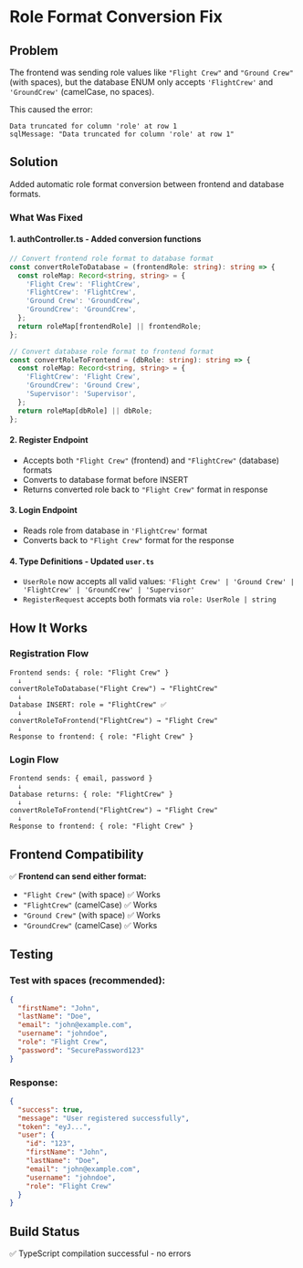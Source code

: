 # Role Format Conversion Fix

## Problem
The frontend was sending role values like `"Flight Crew"` and `"Ground Crew"` (with spaces), but the database ENUM only accepts `'FlightCrew'` and `'GroundCrew'` (camelCase, no spaces).

This caused the error:
```
Data truncated for column 'role' at row 1
sqlMessage: "Data truncated for column 'role' at row 1"
```

## Solution
Added automatic role format conversion between frontend and database formats.

### What Was Fixed

#### 1. **authController.ts** - Added conversion functions
```typescript
// Convert frontend role format to database format
const convertRoleToDatabase = (frontendRole: string): string => {
  const roleMap: Record<string, string> = {
    'Flight Crew': 'FlightCrew',
    'FlightCrew': 'FlightCrew',
    'Ground Crew': 'GroundCrew',
    'GroundCrew': 'GroundCrew',
  };
  return roleMap[frontendRole] || frontendRole;
};

// Convert database role format to frontend format
const convertRoleToFrontend = (dbRole: string): string => {
  const roleMap: Record<string, string> = {
    'FlightCrew': 'Flight Crew',
    'GroundCrew': 'Ground Crew',
    'Supervisor': 'Supervisor',
  };
  return roleMap[dbRole] || dbRole;
};
```

#### 2. **Register Endpoint**
- Accepts both `"Flight Crew"` (frontend) and `"FlightCrew"` (database) formats
- Converts to database format before INSERT
- Returns converted role back to `"Flight Crew"` format in response

#### 3. **Login Endpoint**
- Reads role from database in `'FlightCrew'` format
- Converts back to `"Flight Crew"` format for the response

#### 4. **Type Definitions** - Updated `user.ts`
- `UserRole` now accepts all valid values: `'Flight Crew' | 'Ground Crew' | 'FlightCrew' | 'GroundCrew' | 'Supervisor'`
- `RegisterRequest` accepts both formats via `role: UserRole | string`

## How It Works

### Registration Flow
```
Frontend sends: { role: "Flight Crew" }
  ↓
convertRoleToDatabase("Flight Crew") → "FlightCrew"
  ↓
Database INSERT: role = "FlightCrew" ✅
  ↓
convertRoleToFrontend("FlightCrew") → "Flight Crew"
  ↓
Response to frontend: { role: "Flight Crew" }
```

### Login Flow
```
Frontend sends: { email, password }
  ↓
Database returns: { role: "FlightCrew" }
  ↓
convertRoleToFrontend("FlightCrew") → "Flight Crew"
  ↓
Response to frontend: { role: "Flight Crew" }
```

## Frontend Compatibility
✅ **Frontend can send either format:**
- `"Flight Crew"` (with space) ✅ Works
- `"FlightCrew"` (camelCase) ✅ Works
- `"Ground Crew"` (with space) ✅ Works
- `"GroundCrew"` (camelCase) ✅ Works

## Testing

### Test with spaces (recommended):
```json
{
  "firstName": "John",
  "lastName": "Doe",
  "email": "john@example.com",
  "username": "johndoe",
  "role": "Flight Crew",
  "password": "SecurePassword123"
}
```

### Response:
```json
{
  "success": true,
  "message": "User registered successfully",
  "token": "eyJ...",
  "user": {
    "id": "123",
    "firstName": "John",
    "lastName": "Doe",
    "email": "john@example.com",
    "username": "johndoe",
    "role": "Flight Crew"
  }
}
```

## Build Status
✅ TypeScript compilation successful - no errors

